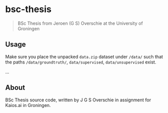 # bsc-thesis
> BSc Thesis from Jeroen (G S) Overschie at the University of Groningen

## Usage

Make sure you place the unpacked `data.zip` dataset under `/data/` such that the paths `/data/groundtruth/`, `data/supervised`, `data/unsupervised` exist.

...

## About

BSc Thesis source code, written by J G S Overschie in assignment for Kaios.ai in Groningen.